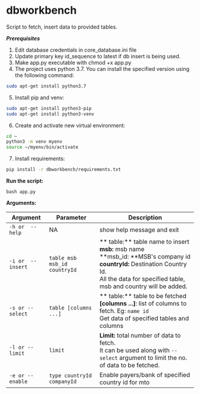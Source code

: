 # dbworkbench
Script to fetch, insert data to provided tables.

***Prerequisites***
1. Edit database credentials in core_database.ini file
2. Update primary key id_sequence to latest if db insert is being used.
3. Make app.py executable with chmod +x app.py
4. The project uses python 3.7. You can install the specified version using the following command:
```bash
sudo apt-get install python3.7
```
5. Install pip and venv:
```bash
sudo apt-get install python3-pip
sudo apt-get install python3-venv
```
6. Create and activate new virtual environment:
```bash
cd ~
python3 -m venv myenv
source ~/myenv/bin/activate
```
7. Install requirements:
```bash
pip install -r dbworkbench/requirements.txt
```

****Run the script:****

`bash app.py `

****Arguments:****

| Argument    | Parameter  | Description  |
| ---------------- | ------------ | ------------ |
|`-h or  --help`   | NA   |  show help message and exit |
|`-i or  --insert`  | `table msb msb_id countryId`  | ** table:** table name to insert</br>**msb:** msb name </br> **msb_id: **MSB's company id</br> **countryId:** Destination Country Id. </br>All the data for specified table, msb and country will be added. |
|`-s or --select ` | `table [columns ...]` |   ** table:** table to be fetched </br> **[columns ...]**: list of columns to fetch. Eg: `name id `</br>Get data of specified tables and columns |
|`-l or --limit `    | `limit`  | **Limit:** total number of data to fetch. </br>It can be used along with `--select` argument to limit the no. of data to be fetched. |
|`-e or --enable` | `type countryId companyId ` | Enable payers/bank of specified country id for mto |
